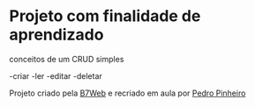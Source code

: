 # Projeto com finalidade de aprendizado 

conceitos de um CRUD simples

-criar
-ler
-editar 
-deletar

Projeto criado pela [B7Web](https://b7web.com.br) e recriado em aula por [Pedro Pinheiro](https://www.linkedin.com/in/pedro-pinheiro-924391144/)
